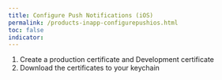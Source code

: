 ```yaml
---
title: Configure Push Notifications (iOS)
permalink: /products-inapp-configurepushios.html
toc: false
indicator:
---
```


1. Create a production certificate and Development certificate
2. Download the certificates to your keychain